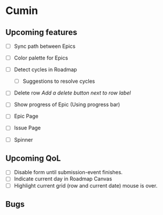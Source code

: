 # Cumin
## Upcoming features
- [ ] Sync path between Epics
- [ ] Color palette for Epics
- [ ] Detect cycles in Roadmap
	- [ ] Suggestions to resolve cycles
- [ ] Delete row
	*Add a delete button next to row label*
- [ ] Show progress of Epic (Using progress bar)
- [ ] Epic Page
- [ ] Issue Page
- [ ] Spinner


## Upcoming QoL
- [ ] Disable form until submission-event finishes.
- [ ] Indicate current day in Roadmap Canvas
- [ ] Highlight current grid (row and current date) mouse is over.

## Bugs
